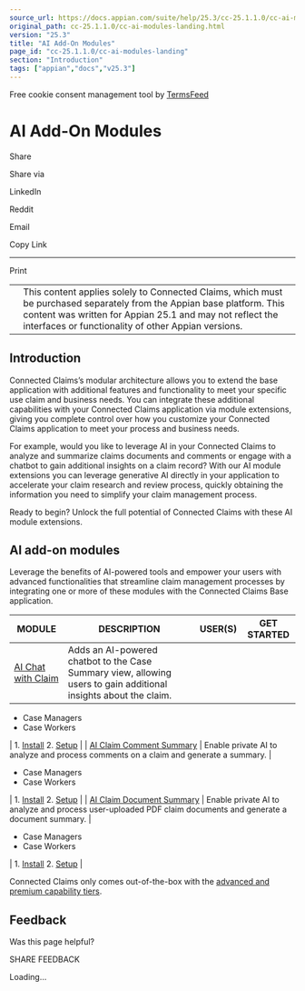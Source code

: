 ```yaml
---
source_url: https://docs.appian.com/suite/help/25.3/cc-25.1.1.0/cc-ai-modules-landing.html
original_path: cc-25.1.1.0/cc-ai-modules-landing.html
version: "25.3"
title: "AI Add-On Modules"
page_id: "cc-25.1.1.0/cc-ai-modules-landing"
section: "Introduction"
tags: ["appian","docs","v25.3"]
---
```



Free cookie consent management tool by [TermsFeed](https://www.termsfeed.com/)

# AI Add-On Modules

Share

Share via

LinkedIn

Reddit

Email

Copy Link

* * *

Print

<table><tbody><tr><td><i class="fa fa-check-square-o" aria-hidden="true"></i></td><td>This content applies solely to Connected Claims, which must be purchased separately from the Appian base platform. This content was written for Appian 25.1 and may not reflect the interfaces or functionality of other Appian versions.</td></tr></tbody></table>

## Introduction

Connected Claims’s modular architecture allows you to extend the base application with additional features and functionality to meet your specific use claim and business needs. You can integrate these additional capabilities with your Connected Claims application via module extensions, giving you complete control over how you customize your Connected Claims application to meet your process and business needs.

For example, would you like to leverage AI in your Connected Claims to analyze and summarize claims documents and comments or engage with a chatbot to gain additional insights on a claim record? With our AI module extensions you can leverage generative AI directly in your application to accelerate your claim research and review process, quickly obtaining the information you need to simplify your claim management process.

Ready to begin? Unlock the full potential of Connected Claims with these AI module extensions.

## AI add-on modules

Leverage the benefits of AI-powered tools and empower your users with advanced functionalities that streamline claim management processes by integrating one or more of these modules with the Connected Claims Base application.

| MODULE | DESCRIPTION | USER(S) | GET STARTED |
| --- | --- | --- | --- |
| [AI Chat with Claim](cc-ai-chat-with-claims-module-overview.html) | Adds an AI-powered chatbot to the Case Summary view, allowing users to gain additional insights about the claim. |
-   Case Managers
-   Case Workers

 | 1\. [Install](cc-install-ai-chat-with-claims.html)
2\. [Setup](cc-setup-ai-chat-with-claims.html) |
| [AI Claim Comment Summary](cc-ai-comment-summary-module_overview.html) | Enable private AI to analyze and process comments on a claim and generate a summary. |

-   Case Managers
-   Case Workers

 | 1\. [Install](cc-install-ai-comment-summary.html)
2\. [Setup](cc-setup-ai-claim-comments-summary.html) |
| [AI Claim Document Summary](cc-ai-document-summary-module-overview.html) | Enable private AI to analyze and process user-uploaded PDF claim documents and generate a document summary. |

-   Case Managers
-   Case Workers

 | 1\. [Install](cc-install-ai-document-summary.html)
2\. [Setup](cc-setup-ai-document-summary.html) |

Connected Claims only comes out-of-the-box with the [advanced and premium capability tiers](../Appian_Tiers.html).

## Feedback

Was this page helpful?

SHARE FEEDBACK

Loading...